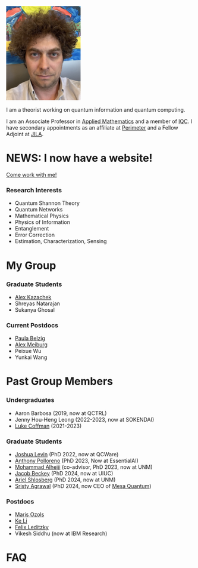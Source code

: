 <img src="GSBS-Self.jpeg" alt="Profile Picture" width="200" >




I am a theorist working on quantum information and quantum computing. 

I am an Associate Professor in [Applied Mathematics](https://uwaterloo.ca/applied-mathematics/) and a member of [IQC](https://uwaterloo.ca/institute-for-quantum-computing).  I have secondary appointments as an affiliate at [Perimeter](https://perimeterinstitute.ca/) and a Fellow Adjoint at [JILA](https://jila.colorado.edu/). 
 

# NEWS: I now have a website!

[Come work with me!](/jobs2024/)

### Research Interests
- Quantum Shannon Theory
- Quantum Networks
- Mathematical Physics
- Physics of Information
- Entanglement
- Error Correction
- Estimation, Characterization, Sensing

# My Group

###  Graduate Students
- [Alex Kazachek](https://akazachek.com/)
- Shreyas Natarajan
- Sukanya Ghosal


 
### Current Postdocs
- [Paula Belzig](https://paulabelzig.wordpress.com/about-me/)
- [Alex Meiburg](https://ohaithe.re/)
- Peixue Wu
- Yunkai Wang


# Past Group Members

### Undergraduates
- Aaron Barbosa (2019, now at QCTRL)
- Jenny Hou-Heng Leong (2022-2023, now at SOKENDAI)
- [Luke Coffman](https://www.linkedin.com/in/lukercoffman/) (2021-2023)

###  Graduate Students
- [Joshua Levin](https://www.linkedin.com/in/joshua-levin-09a011104/) (PhD 2022, now at QCWare)
- [Anthony Polloreno](https://www.linkedin.com/in/ampolloreno/) (PhD 2023, Now at EssentialAI)
- [Mohammad Alhejji](https://www.linkedin.com/in/mohammad-alhejji-096b1a57/) (co-advisor, PhD 2023, now at UNM)
- [Jacob Beckey](https://www.jacobbeckey.com/about/) (PhD 2024, now at UIUC)
- [Ariel Shlosberg](https://www.linkedin.com/in/ariel-shlosberg-80a946155/) (PhD 2024, now at UNM)
-  [Sristy Agrawal](https://www.linkedin.com/in/sristy-agrawal-718a17ba/) (PhD 2024, now CEO of [Mesa Quantum](https://mesaquantum.com/))

### Postdocs
- [Maris Ozols](https://homepages.cwi.nl/~maris/) 
- [Ke Li](https://homepage.hit.edu.cn/keli)
- [Felix Leditzky](https://felixleditzky.info/)
- Vikesh Siddhu (now at IBM Research) 
  


# FAQ




